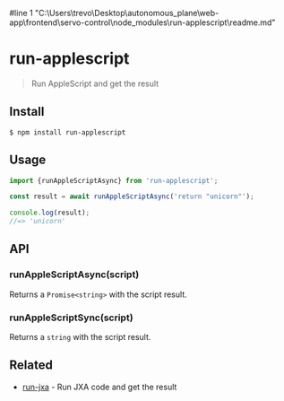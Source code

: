 #line 1 "C:\\Users\\trevo\\Desktop\\autonomous_plane\\web-app\\frontend\\servo-control\\node_modules\\run-applescript\\readme.md"
# run-applescript

> Run AppleScript and get the result

## Install

```
$ npm install run-applescript
```

## Usage

```js
import {runAppleScriptAsync} from 'run-applescript';

const result = await runAppleScriptAsync('return "unicorn"');

console.log(result);
//=> 'unicorn'
```

## API

### runAppleScriptAsync(script)

Returns a `Promise<string>` with the script result.

### runAppleScriptSync(script)

Returns a `string` with the script result.

## Related

- [run-jxa](https://github.com/sindresorhus/run-jxa) - Run JXA code and get the result
